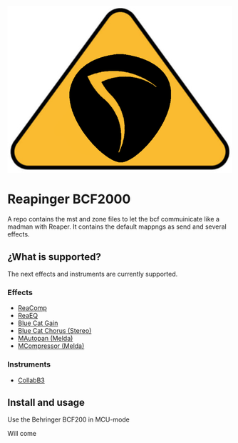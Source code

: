 ![logo](./assets/reapinger-logo.png)

# Reapinger BCF2000

A repo contains the mst and zone files to let the bcf commuinicate like a madman with Reaper.
It contains the default mappngs as send and several effects.

## ¿What is supported?

The next effects and instruments are currently supported.

### Effects

* [ReaComp](http://reaper.fm/reaplugs/)
* [ReaEQ](http://reaper.fm/reaplugs/)
* [Blue Cat Gain](https://www.bluecataudio.com/Products/Bundle_FreewarePack/)
* [Blue Cat Chorus (Stereo)](https://www.bluecataudio.com/Products/Bundle_FreewarePack/)
* [MAutopan (Melda)](https://www.meldaproduction.com/MFreeFXBundle)
* [MCompressor (Melda)](https://www.meldaproduction.com/MFreeFXBundle)

### Instruments

* [CollabB3](https://sampleson.com/collab3-free-tonewheel-organ.html)

## Install and usage

Use the Behringer BCF200 in MCU-mode


Will come